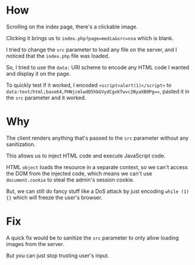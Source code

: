 # How

Scrolling on the index page, there's a clickable image.

Clicking it brings us to `index.php?page=media&src=nsa` which is blank.

I tried to change the `src` parameter to load any file on the server, and I noticed that the `index.php` file was loaded.

So, I tried to use the `data:` URI scheme to encode any HTML code I wanted and display it on the page.

To quickly test if it worked, I encoded `<script>alert(1)</script>` to `data:text/html;base64,PHNjcmlwdD5hbGVydCgxKTwvc2NyaXB0Pg==`, pasted it in the `src` parameter and it worked.

# Why

The client renders anything that's passed to the `src` parameter without any sanitization.

This allows us to inject HTML code and execute JavaScript code.

HTML `object` loads the resource in a separate context, so we can't access the DOM from the injected code, which means we can't use `document.cookie` to steal the admin's session cookie.

But, we can still do fancy stuff like a DoS attack by just encoding `while (1) {}` which will freeze the user's browser.

# Fix

A quick fix would be to sanitize the `src` parameter to only allow loading images from the server.

But you can just stop trusting user's input.